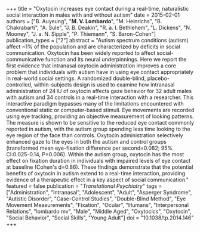 +++
title = "Oxytocin increases eye contact during a real-time, naturalistic social interaction in males with and without autism"
date = 2015-02-01
authors = ["B. Auyeung", "**M. V. Lombardo**", "M. Heinrichs", "B. Chakrabarti", "A. Sule", "J. B. Deakin", "R. a. I. Bethlehem", "L. Dickens", "N. Mooney", "J. a. N. Sipple", "P. Thiemann", "S. Baron-Cohen"]
publication_types = ["2"]
abstract = "Autism spectrum conditions (autism) affect ~1% of the population and are characterized by deficits in social communication. Oxytocin has been widely reported to affect social-communicative function and its neural underpinnings. Here we report the first evidence that intranasal oxytocin administration improves a core problem that individuals with autism have in using eye contact appropriately in real-world social settings. A randomized double-blind, placebo-controlled, within-subjects design is used to examine how intranasal administration of 24 IU of oxytocin affects gaze behavior for 32 adult males with autism and 34 controls in a real-time interaction with a researcher. This interactive paradigm bypasses many of the limitations encountered with conventional static or computer-based stimuli. Eye movements are recorded using eye tracking, providing an objective measurement of looking patterns. The measure is shown to be sensitive to the reduced eye contact commonly reported in autism, with the autism group spending less time looking to the eye region of the face than controls. Oxytocin administration selectively enhanced gaze to the eyes in both the autism and control groups (transformed mean eye-fixation difference per second=0.082; 95% CI:0.025-0.14, P=0.006). Within the autism group, oxytocin has the most effect on fixation duration in individuals with impaired levels of eye contact at baseline (Cohen's d=0.86). These findings demonstrate that the potential benefits of oxytocin in autism extend to a real-time interaction, providing evidence of a therapeutic effect in a key aspect of social communication."
featured = false
publication = "*Translational Psychiatry*"
tags = ["Administration", "Intranasal", "Adolescent", "Adult", "Asperger Syndrome", "Autistic Disorder", "Case-Control Studies", "Double-Blind Method", "Eye Movement Measurements", "Fixation", "Ocular", "Humans", "Interpersonal Relations", "lombardo mv", "Male", "Middle Aged", "Oxytocics", "Oxytocin", "Social Behavior", "Social Skills", "Young Adult"]
doi = "10.1038/tp.2014.146"
+++

